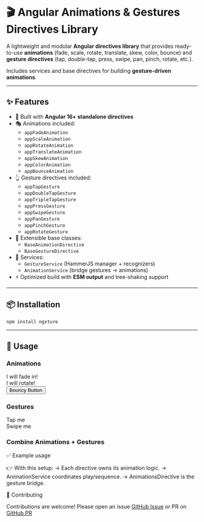# 🎬 Angular Animations & Gestures Directives Library

A lightweight and modular **Angular directives library** that provides ready-to-use **animations** (fade, scale, rotate, translate, skew, color, bounce) and **gesture directives** (tap, double-tap, press, swipe, pan, pinch, rotate, etc.).

Includes services and base directives for building **gesture-driven animations**.

---

## ✨ Features

- 🚀 Built with **Angular 16+ standalone directives**
- 🎭 Animations included:
  - `appFadeAnimation`
  - `appScaleAnimation`
  - `appRotateAnimation`
  - `appTranslateAnimation`
  - `appSkewAnimation`
  - `appColorAnimation`
  - `appBounceAnimation`
- 👆 Gesture directives included:
  - `appTapGesture`
  - `appDoubleTapGesture`
  - `appTripleTapGesture`
  - `appPressGesture`
  - `appSwipeGesture`
  - `appPanGesture`
  - `appPinchGesture`
  - `appRotateGesture`
- 🧩 Extensible base classes:
  - `BaseAnimationDirective`
  - `BaseGestureDirective`
- 📱 Services:
  - `GestureService` (HammerJS manager + recognizers)
  - `AnimationService` (bridge gestures → animations)
- ⚡ Optimized build with **ESM output** and tree-shaking support

---

## 📦 Installation

```bash
npm install ngxture
```

---

## 🚀 Usage

### Animations

<!-- Fade -->
<div ngxFade [config]="{ duration: 500, easing: 'ease-in' }">
  I will fade in!
</div>

<!-- Rotate -->
<div ngxRotate [config]="{ degrees: 90, duration: 400 }">
  I will rotate!
</div>

<!-- Bounce -->
<button ngxBounce>
  Bouncy Button
</button>

### Gestures

<!-- Tap -->
<div ngxsture-pan (panStart)="onStart($event)">
  Tap me
</div>

<!-- Swipe -->
<div ngxsture-swipe (swipeLeft)="onSwipeLeft($event)">
  Swipe me
</div>

### Combine Animations + Gestures

✅ Example usage

<div
  ngxAnimations
  [gestures]="['tap']"
  [sequence]="true"
>
  <div
    ngxScale
    [config]="{ scale: 1.3, duration: 300 }"
  ></div>

  <div
    ngxRotate
    [config]="{ degrees: 45, duration: 400 }"
  ></div>

  <div
    ngxFade
    [config]="{ opacity: 0.5, duration: 500 }"
  ></div>
</div>

👉 With this setup:
-> Each directive owns its animation logic.
-> AnimationService coordinates play/sequence.
-> AnimationsDirective is the gesture bridge.


🤝 Contributing

Contributions are welcome!
Please open an issue [GitHub Issue](https://github.com/gianpierreVelasquez/ngxture/issues) or PR on [GitHub PR](https://github.com/gianpierreVelasquez/ngxture/pulls)
